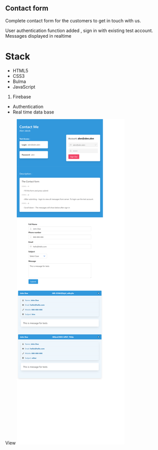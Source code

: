 ## Contact form

Complete contact form for the
customers to get in touch with us.

User authentication function added , sign
in with existing test account. Messages
displayed in realtime

# Stack

- HTML5
- CSS3
- Bulma
- JavaScript
1. Firebase
- Authentication
- Real time data base


View ![project photo](/contact_form.png)
